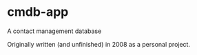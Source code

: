 # cmdb-app

A contact management database

Originally written (and unfinished) in 2008 as a personal project.
